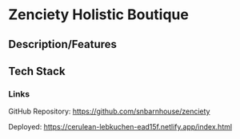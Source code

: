 # Zenciety Holistic Boutique

## Description/Features

## Tech Stack



### Links

GitHub Repository: https://github.com/snbarnhouse/zenciety 

Deployed: https://cerulean-lebkuchen-ead15f.netlify.app/index.html

